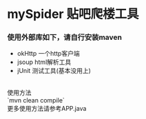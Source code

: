 # mySpider 贴吧爬楼工具
### 使用外部库如下，请自行安装maven
* okHttp 一个http客户端
* jsoup html解析工具
* jUnit 测试工具(基本没用上)
<br/>
使用方法<br/>
`mvn clean compile`
<br/>更多使用方法请参考APP.java
